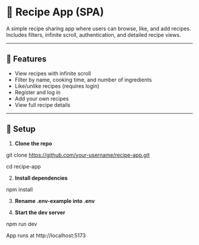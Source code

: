 # 🧁 Recipe App (SPA)

A simple recipe sharing app where users can browse, like, and add recipes. Includes filters, infinite scroll, authentication, and detailed recipe views.

---

## 🚀 Features

- View recipes with infinite scroll
- Filter by name, cooking time, and number of ingredients
- Like/unlike recipes (requires login)
- Register and log in
- Add your own recipes
- View full recipe details

---

## 🔧 Setup

1. **Clone the repo**


git clone https://github.com/your-username/recipe-app.git

cd recipe-app

2. **Install dependencies**


npm install

3. **Rename .env-example into .env**



4. **Start the dev server**

npm run dev

App runs at http://localhost:5173